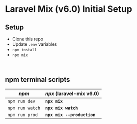 # Laravel Mix (v6.0) Initial Setup
## Setup
- Clone this repo
- Update `.env` variables
- `npm install`
- `npx mix`

<br />

## npm terminal scripts

| *npm*               | *npx* (laravel-mix v6.0)  |
|--------------------|----------------------------|
| `npm run dev`      | **`npx mix`**              |
| `npm run watch`    | **`npx mix watch`**        |
| `npm run prod`     | **`npx mix --production`** |